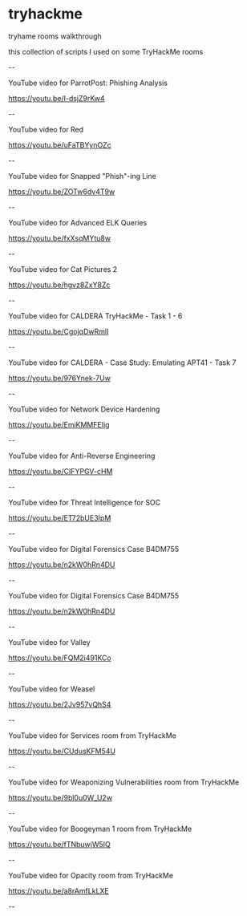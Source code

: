 # tryhackme
tryhame rooms walkthrough

this collection of scripts I used on some TryHackMe rooms

--

YouTube video for ParrotPost: Phishing Analysis

https://youtu.be/I-dsjZ9rKw4

--

YouTube video for Red

https://youtu.be/uFaTBYynOZc

--

YouTube video for Snapped "Phish"-ing Line

https://youtu.be/ZOTw6dv4T9w

--

YouTube video for Advanced ELK Queries

https://youtu.be/fxXsqMYtu8w

--

YouTube video for Cat Pictures 2 

https://youtu.be/hgvz8ZxY8Zc

--

YouTube video for CALDERA TryHackMe - Task 1 - 6

https://youtu.be/CgojqDwRmlI

--

YouTube video for CALDERA - Case Study: Emulating APT41 - Task 7

https://youtu.be/976Ynek-7Uw

--

YouTube video for Network Device Hardening

https://youtu.be/EmiKMMFEIig

--

YouTube video for Anti-Reverse Engineering

https://youtu.be/CIFYPGV-cHM

--

YouTube video for Threat Intelligence for SOC

https://youtu.be/ET72bUE3IpM

--

YouTube video for Digital Forensics Case B4DM755

https://youtu.be/n2kW0hRn4DU

--

YouTube video for Digital Forensics Case B4DM755

https://youtu.be/n2kW0hRn4DU

--

YouTube video for Valley

https://youtu.be/FQM2i491KCo

--

YouTube video for Weasel

https://youtu.be/2Jv957vQhS4

--

YouTube video for Services room from TryHackMe

https://youtu.be/CUdusKFM54U

--

YouTube video for Weaponizing Vulnerabilities room from TryHackMe

https://youtu.be/9bl0u0W_U2w

--

YouTube video for Boogeyman 1 room from TryHackMe

https://youtu.be/fTNbuwjW5IQ

--

YouTube video for Opacity room from TryHackMe

https://youtu.be/a8rAmfLkLXE

--
